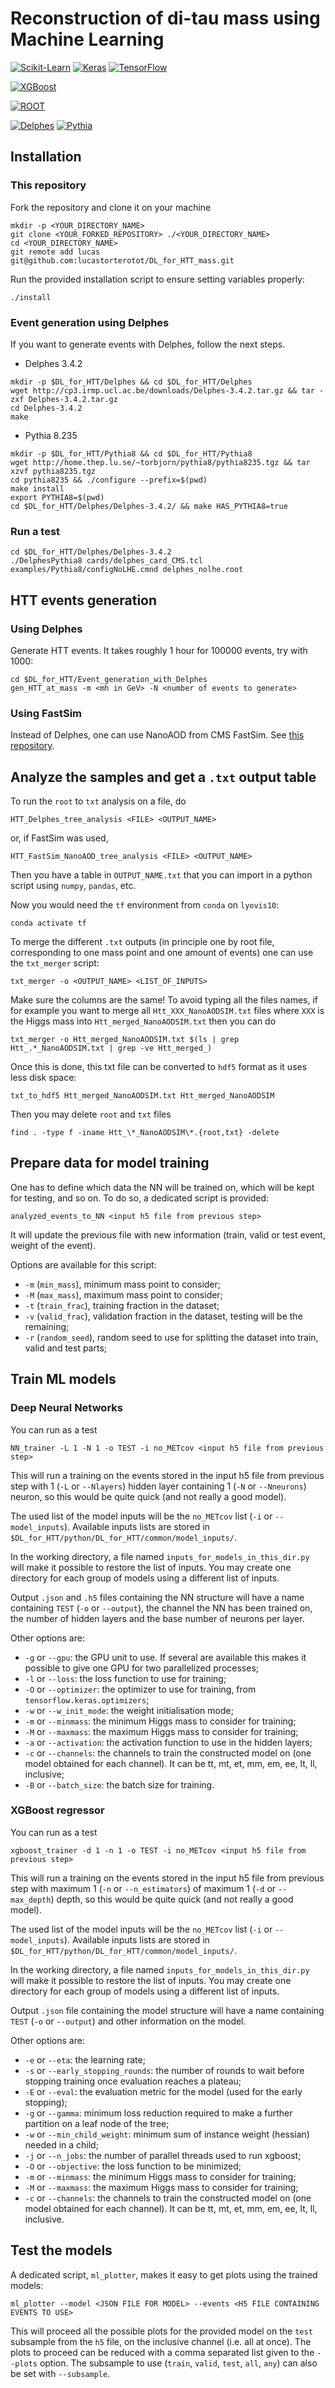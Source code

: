 # Reconstruction of di-tau mass using Machine Learning

[![Scikit-Learn](https://img.shields.io/badge/Scikit--Learn-0.22.1-blue.svg)](https://scikit-learn.org/)
[![Keras](https://img.shields.io/badge/Keras-2.3.1-red.svg)](https://keras.io/)
[![TensorFlow](https://img.shields.io/badge/TensorFlow-2.1.0-orange.svg)](https://www.tensorflow.org/)

[![XGBoost](https://img.shields.io/badge/XGBoost-1.0.2-blue.svg)](https://xgboost.readthedocs.io/en/release_1.0.0/python/index.html)

[![ROOT](https://img.shields.io/badge/ROOT-9.0.02-blue.svg)](https://root.cern/)

[![Delphes](https://img.shields.io/badge/Delphes-3.4.2-red.svg)](https://cp3.irmp.ucl.ac.be/projects/delphes)
[![Pythia](https://img.shields.io/badge/Pythia-8.235-blue.svg)](http://home.thep.lu.se/Pythia/)

## Installation

### This repository
Fork the repository and clone it on your machine
```
mkdir -p <YOUR_DIRECTORY_NAME>
git clone <YOUR_FORKED_REPOSITORY> ./<YOUR_DIRECTORY_NAME>
cd <YOUR_DIRECTORY_NAME>
git remote add lucas git@github.com:lucastorterotot/DL_for_HTT_mass.git
```
Run the provided installation script to ensure setting variables properly:
```
./install
```

### Event generation using Delphes
If you want to generate events with Delphes, follow the next steps.

- Delphes 3.4.2

```
mkdir -p $DL_for_HTT/Delphes && cd $DL_for_HTT/Delphes
wget http://cp3.irmp.ucl.ac.be/downloads/Delphes-3.4.2.tar.gz && tar -zxf Delphes-3.4.2.tar.gz
cd Delphes-3.4.2
make
```

- Pythia 8.235

```
mkdir -p $DL_for_HTT/Pythia8 && cd $DL_for_HTT/Pythia8
wget http://home.thep.lu.se/~torbjorn/pythia8/pythia8235.tgz && tar xzvf pythia8235.tgz
cd pythia8235 && ./configure --prefix=$(pwd)
make install
export PYTHIA8=$(pwd)
cd $DL_for_HTT/Delphes/Delphes-3.4.2/ && make HAS_PYTHIA8=true
```

### Run a test
```
cd $DL_for_HTT/Delphes/Delphes-3.4.2
./DelphesPythia8 cards/delphes_card_CMS.tcl examples/Pythia8/configNoLHE.cmnd delphes_nolhe.root
```

## HTT events generation

### Using Delphes
Generate HTT events. It takes roughly 1 hour for 100000 events, try with 1000:
```
cd $DL_for_HTT/Event_generation_with_Delphes
gen_HTT_at_mass -m <mh in GeV> -N <number of events to generate>
```

### Using FastSim
Instead of Delphes, one can use NanoAOD from CMS FastSim. See [this repository](https://github.com/lucastorterotot/cmssw/tree/HTT_generator).

## Analyze the samples and get a `.txt` output table
To run the `root` to `txt` analysis on a file, do
```
HTT_Delphes_tree_analysis <FILE> <OUTPUT_NAME>
```
or, if FastSim was used,
```
HTT_FastSim_NanoAOD_tree_analysis <FILE> <OUTPUT_NAME>
```
Then you have a table in `OUTPUT_NAME.txt` that you can import in a python script using `numpy`, `pandas`, etc.

Now you would need the `tf` environment from `conda` on `lyovis10`:
```
conda activate tf
```

To merge the different `.txt` outputs (in principle one by root file, corresponding to one mass point and one amount of events) one can use the `txt_merger` script:
```
txt_merger -o <OUTPUT_NAME> <LIST_OF_INPUTS>
```
Make sure the columns are the same! To avoid typing all the files names, if for example you want to merge all `Htt_XXX_NanoAODSIM.txt` files where `XXX` is the Higgs mass into `Htt_merged_NanoAODSIM.txt` then you can do
```
txt_merger -o Htt_merged_NanoAODSIM.txt $(ls | grep Htt_.*_NanoAODSIM.txt | grep -ve Htt_merged_)
```

Once this is done, this txt file can be converted to `hdf5` format as it uses less disk space:
```
txt_to_hdf5 Htt_merged_NanoAODSIM.txt Htt_merged_NanoAODSIM
```
Then you may delete `root` and `txt` files
```
find . -type f -iname Htt_\*_NanoAODSIM\*.{root,txt} -delete
```

## Prepare data for model training
One has to define which data the NN will be trained on, which will be kept for testing, and so on. To do so, a dedicated script is provided:
```
analyzed_events_to_NN <input h5 file from previous step>
```
It will update the previous file with new information (train, valid or test event, weight of the event).

Options are available for this script:

- `-m` (`min_mass`), minimum mass point to consider;
- `-M` (`max_mass`), maximum mass point to consider;
- `-t` (`train_frac`), training fraction in the dataset;
- `-v` (`valid_frac`), validation fraction in the dataset, testing will be the remaining;
- `-r` (`random_seed`), random seed to use for splitting the dataset into train, valid and test parts;

## Train ML models
### Deep Neural Networks
You can run as a test
```
NN_trainer -L 1 -N 1 -o TEST -i no_METcov <input h5 file from previous step>
```
This will run a training on the events stored in the input h5 file from previous step with 1 (`-L` or `--Nlayers`) hidden layer containing 1 (`-N` or `--Nneurons`) neuron, so this would be quite quick (and not really a good model).

The used list of the model inputs will be the `no_METcov` list (`-i` or `--model_inputs`). Available inputs lists are stored in `$DL_for_HTT/python/DL_for_HTT/common/model_inputs/`.

In the working directory, a file named `inputs_for_models_in_this_dir.py` will make it possible to restore the list of inputs. You may create one directory for each group of models using a different list of inputs.

Output `.json` and `.h5` files containing the NN structure will have a name containing `TEST` (`-o` or `--output`), the channel the NN has been trained on, the number of hidden layers and the base number of neurons per layer.

Other options are:

- `-g` or `--gpu`: the GPU unit to use. If several are available this makes it possible to give one GPU for two parallelized processes;
- `-l` or `--loss`: the loss function to use for training;
- `-O` or `--optimizer`: the optimizer to use for training, from `tensorflow.keras.optimizers`;
- `-w` or `--w_init_mode`: the weight initialisation mode;
- `-m` or `--minmass`: the minimum Higgs mass to consider for training;
- `-M` or `--maxmass`: the maximum Higgs mass to consider for training;
- `-a` or `--activation`: the activation function to use in the hidden layers;
- `-c` or `--channels`: the channels to train the constructed model on (one model obtained for each channel). It can be tt, mt, et, mm, em, ee, lt, ll, inclusive;
- `-B` or `--batch_size`: the batch size for training.

### XGBoost regressor
You can run as a test
```
xgboost_trainer -d 1 -n 1 -o TEST -i no_METcov <input h5 file from previous step>
```
This will run a training on the events stored in the input h5 file from previous step with maximum 1 (`-n` or `--n_estimators`) of maximum 1 (`-d` or `--max_depth`) depth, so this would be quite quick (and not really a good model).

The used list of the model inputs will be the `no_METcov` list (`-i` or `--model_inputs`). Available inputs lists are stored in `$DL_for_HTT/python/DL_for_HTT/common/model_inputs/`.

In the working directory, a file named `inputs_for_models_in_this_dir.py` will make it possible to restore the list of inputs. You may create one directory for each group of models using a different list of inputs.

Output `.json` file containing the model structure will have a name containing `TEST` (`-o` or `--output`) and other information on the model.

Other options are:

- `-e` or `--eta`: the learning rate;
- `-s` or `--early_stopping_rounds`: the number of rounds to wait before stopping training once evaluation reaches a plateau;
- `-E` or `--eval`: the evaluation metric for the model (used for the early stopping);
- `-g` or `--gamma`: minimum loss reduction required to make a further partition on a leaf node of the tree;
- `-w` or `--min_child_weight`: minimum sum of instance weight (hessian) needed in a child;
- `-j` or `--n_jobs`: the number of parallel threads used to run xgboost;
- `-O` or `--objective`: the loss function to be minimized;
- `-m` or `--minmass`: the minimum Higgs mass to consider for training;
- `-M` or `--maxmass`: the maximum Higgs mass to consider for training;
- `-c` or `--channels`: the channels to train the constructed model on (one model obtained for each channel). It can be tt, mt, et, mm, em, ee, lt, ll, inclusive.

## Test the models
A dedicated script, `ml_plotter`, makes it easy to get plots using the trained models:
```
ml_plotter --model <JSON FILE FOR MODEL> --events <H5 FILE CONTAINING EVENTS TO USE>
```
This will proceed all the possible plots for the provided model on the `test` subsample from the `h5` file, on the inclusive channel (i.e. all at once).
The plots to proceed can be reduced with a comma separated list given to the `--plots` option. The subsample to use (`train`, `valid`, `test`, `all`, `any`) can also be set with `--subsample`.